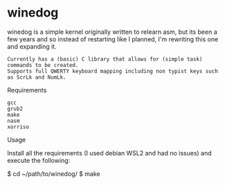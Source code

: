 # winedog

winedog is a simple kernel originally written to relearn asm, but its been a few years and so instead of restarting like I planned, I'm rewriting this one and expanding it.

    Currently has a (basic) C library that allows for (simple task) commands to be created.
    Supports full QWERTY keyboard mapping including non typist keys such as ScrLk and NumLk.

Requirements

    gcc
    grub2
    make
    nasm
    xorriso

Usage

Install all the requirements (I used debian WSL2 and had no issues) and execute the following:

$ cd ~/path/to/winedog/
$ make

